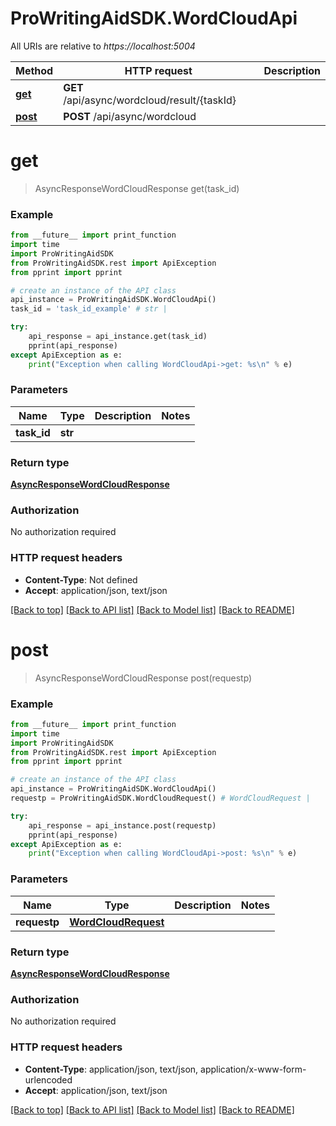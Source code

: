 # ProWritingAidSDK.WordCloudApi

All URIs are relative to *https://localhost:5004*

Method | HTTP request | Description
------------- | ------------- | -------------
[**get**](WordCloudApi.md#get) | **GET** /api/async/wordcloud/result/{taskId} | 
[**post**](WordCloudApi.md#post) | **POST** /api/async/wordcloud | 


# **get**
> AsyncResponseWordCloudResponse get(task_id)



### Example 
```python
from __future__ import print_function
import time
import ProWritingAidSDK
from ProWritingAidSDK.rest import ApiException
from pprint import pprint

# create an instance of the API class
api_instance = ProWritingAidSDK.WordCloudApi()
task_id = 'task_id_example' # str | 

try: 
    api_response = api_instance.get(task_id)
    pprint(api_response)
except ApiException as e:
    print("Exception when calling WordCloudApi->get: %s\n" % e)
```

### Parameters

Name | Type | Description  | Notes
------------- | ------------- | ------------- | -------------
 **task_id** | **str**|  | 

### Return type

[**AsyncResponseWordCloudResponse**](AsyncResponseWordCloudResponse.md)

### Authorization

No authorization required

### HTTP request headers

 - **Content-Type**: Not defined
 - **Accept**: application/json, text/json

[[Back to top]](#) [[Back to API list]](../README.md#documentation-for-api-endpoints) [[Back to Model list]](../README.md#documentation-for-models) [[Back to README]](../README.md)

# **post**
> AsyncResponseWordCloudResponse post(requestp)



### Example 
```python
from __future__ import print_function
import time
import ProWritingAidSDK
from ProWritingAidSDK.rest import ApiException
from pprint import pprint

# create an instance of the API class
api_instance = ProWritingAidSDK.WordCloudApi()
requestp = ProWritingAidSDK.WordCloudRequest() # WordCloudRequest | 

try: 
    api_response = api_instance.post(requestp)
    pprint(api_response)
except ApiException as e:
    print("Exception when calling WordCloudApi->post: %s\n" % e)
```

### Parameters

Name | Type | Description  | Notes
------------- | ------------- | ------------- | -------------
 **requestp** | [**WordCloudRequest**](WordCloudRequest.md)|  | 

### Return type

[**AsyncResponseWordCloudResponse**](AsyncResponseWordCloudResponse.md)

### Authorization

No authorization required

### HTTP request headers

 - **Content-Type**: application/json, text/json, application/x-www-form-urlencoded
 - **Accept**: application/json, text/json

[[Back to top]](#) [[Back to API list]](../README.md#documentation-for-api-endpoints) [[Back to Model list]](../README.md#documentation-for-models) [[Back to README]](../README.md)

